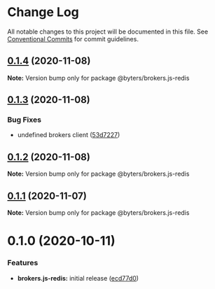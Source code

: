 # Change Log

All notable changes to this project will be documented in this file.
See [Conventional Commits](https://conventionalcommits.org) for commit guidelines.

## [0.1.4](https://github.com/BytersProject/brokers.js/compare/@byters/brokers.js-redis@0.1.3...@byters/brokers.js-redis@0.1.4) (2020-11-08)

**Note:** Version bump only for package @byters/brokers.js-redis





## [0.1.3](https://github.com/BytersProject/brokers.js/compare/@byters/brokers.js-redis@0.1.2...@byters/brokers.js-redis@0.1.3) (2020-11-08)


### Bug Fixes

* undefined brokers client ([53d7227](https://github.com/BytersProject/brokers.js/commit/53d72275056f6eaf9d11b804bf5c40602bba62c8))





## [0.1.2](https://github.com/BytersProject/brokers.js/compare/@byters/brokers.js-redis@0.1.1...@byters/brokers.js-redis@0.1.2) (2020-11-08)

**Note:** Version bump only for package @byters/brokers.js-redis





## [0.1.1](https://github.com/BytersProject/brokers.js/compare/@byters/brokers.js-redis@0.1.0...@byters/brokers.js-redis@0.1.1) (2020-11-07)

**Note:** Version bump only for package @byters/brokers.js-redis





# 0.1.0 (2020-10-11)


### Features

* **brokers.js-redis:** initial release ([ecd77d0](https://github.com/BytersProject/brokers.js/commit/ecd77d0a84c539dfeb40416782ed990edc037c6e))

